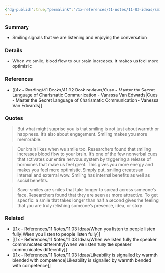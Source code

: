 ```yaml
---
{"dg-publish":true,"permalink":"/1x-references/11-notes/11-03-ideas/smiling-shows-we-are-engaged-and-is-good-for-our-own-brain-as-well/","title":"Smiling shows we are engaged","created":"2024-08-18T12:40:15.979+03:00","updated":"2024-08-18T19:47:25.880+03:00"}
---
```



### Summary
- Smiling signals that we are listening and enjoying the conversation

### Details
- When we smile, blood flow to our brain increases. It makes us feel more optimistic

### References
- [[4x - Reading/41 Books/41.02 Book reviews/Cues - Master the Secret Language of Charismatic Communication - Vanessa Van Edwards\|Cues - Master the Secret Language of Charismatic Communication - Vanessa Van Edwards]]

### Quotes
> But what might surprise you is that smiling is not just about warmth or happiness. It’s also about engagement. Smiling makes you more memorable. 

> Our brain likes when we smile too. Researchers found that smiling increases blood flow to your brain. It’s one of the few nonverbal cues that activates our entire nervous system by triggering a release of hormones that make us feel great. This gives you more energy and makes you feel more optimistic. Simply put, smiling creates an internal and external wow. Smiling has internal benefits as well as social benefits.

> Savor smiles are smiles that take longer to spread across someone’s face. Researchers found that they are seen as more attractive. To get specific: a smile that takes longer than half a second gives the feeling that you are truly relishing someone’s presence, idea, or story

### Related
- [[1x - References/11 Notes/11.03 Ideas/When you listen to people listen fully\|When you listen to people listen fully]]
- [[1x - References/11 Notes/11.03 Ideas/When we listen fully the speaker communicates differently\|When we listen fully the speaker communicates differently]]
- [[1x - References/11 Notes/11.03 Ideas/Likeability is signalled by warmth blended with competence\|Likeability is signalled by warmth blended with competence]]